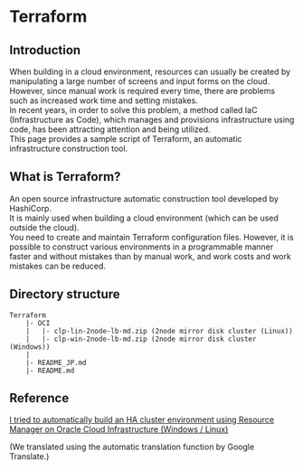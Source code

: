 # Terraform
## Introduction
When building in a cloud environment, resources can usually be created by manipulating a large number of screens and input forms on the cloud.  
However, since manual work is required every time, there are problems such as increased work time and setting mistakes.  
In recent years, in order to solve this problem, a method called IaC (Infrastructure as Code), which manages and provisions infrastructure using code, has been attracting attention and being utilized.  
This page provides a sample script of Terraform, an automatic infrastructure construction tool.  

## What is Terraform?
An open source infrastructure automatic construction tool developed by HashiCorp.  
It is mainly used when building a cloud environment (which can be used outside the cloud).  
You need to create and maintain Terraform configuration files. However, it is possible to construct various environments in a programmable manner faster and without mistakes than by manual work, and work costs and work mistakes can be reduced.  

## Directory structure
```
Terraform
    |- OCI
    |   |- clp-lin-2node-lb-md.zip (2node mirror disk cluster (Linux))
    |   |- clp-win-2node-lb-md.zip (2node mirror disk cluster (Windows))
    |
    |- README_JP.md
    |- README.md
```

## Reference
[I tried to automatically build an HA cluster environment using Resource Manager on Oracle Cloud Infrastructure (Windows / Linux)](https://translate.google.com/translate?sl=ja&tl=en&u=https://jpn.nec.com/clusterpro/blog/20210531.html?)  

(We translated using the automatic translation function by Google Translate.)
